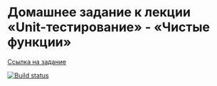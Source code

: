 # Домашнее задание к лекции «Unit-тестирование» - «Чистые функции»

[Ссылка на задание](https://github.com/netology-code/ajs-homeworks/tree/ajs8/test-ci)

[![Build status](https://ci.appveyor.com/api/projects/status/luphqwv8npqocqmk?svg=true)](https://ci.appveyor.com/project/anna-popova/test-ci-1)
